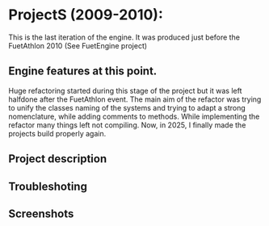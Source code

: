 # ProjectS (2009-2010):
This is the last iteration of the engine. It was produced just before the FuetAthlon 2010 (See FuetEngine project)

## Engine features at this point.
Huge refactoring started during this stage of the project but it was left halfdone after the FuetAthlon event.
The main aim of the refactor was trying to unify the classes naming of the systems and trying to adapt a strong nomenclature, while adding comments to methods. 
While implementing the refactor many things left not compiling. Now, in 2025, I finally made the projects build properly again.

## Project description 

## Troubleshoting

## Screenshots